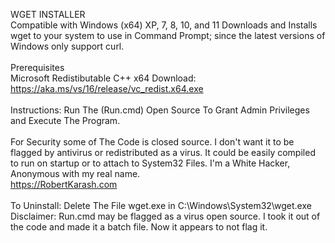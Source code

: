 WGET INSTALLER<br />
Compatible with Windows (x64) XP, 7, 8, 10, and 11
Downloads and Installs wget to your system to use in Command Prompt; since the latest versions of Windows only support curl.<br /><br />
Prerequisites<br />
Microsoft Redistibutable C++ x64 Download:<br />
https://aka.ms/vs/16/release/vc_redist.x64.exe<br /><br />
Instructions:
Run The (Run.cmd) Open Source To Grant Admin Privileges and Execute The Program.<br /><br />
For Security some of The Code is closed source. I don't want it to be flagged by antivirus or redistributed as a virus. It could be easily compiled to run on startup or to attach to System32 Files. I'm a White Hacker, Anonymous with my real name.<br />
https://RobertKarash.com<br /><br />
To Uninstall: Delete The File wget.exe in C:\\Windows\System32\wget.exe
Disclaimer: Run.cmd may be flagged as a virus open source. I took it out of the code and made it a batch file. Now it appears to not flag it.
